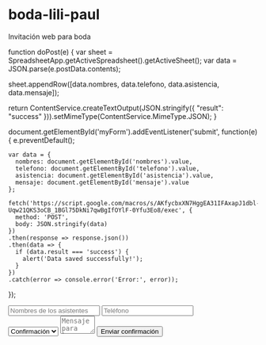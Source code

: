 # boda-lili-paul
Invitación web para boda

function doPost(e) {
  var sheet = SpreadsheetApp.getActiveSpreadsheet().getActiveSheet();
  var data = JSON.parse(e.postData.contents);
  
  sheet.appendRow([data.nombres, data.telefono, data.asistencia, data.mensaje]);
  
  return ContentService.createTextOutput(JSON.stringify({ "result": "success" })).setMimeType(ContentService.MimeType.JSON);
}


document.getElementById('myForm').addEventListener('submit', function(e) {
    e.preventDefault();
    
    var data = {
      nombres: document.getElementById('nombres').value,
      telefono: document.getElementById('telefono').value,
      asistencia: document.getElementById('asistencia').value,
      mensaje: document.getElementById('mensaje').value
    };
    
    fetch('https://script.google.com/macros/s/AKfycbxXN7HggEA31IFAxapJ1dbl-Uqw21QKS3oCB_1BGl75DkNi7qwBgIfOYlF-0Yfu3Eo8/exec', {
      method: 'POST',
      body: JSON.stringify(data)
    })
    .then(response => response.json())
    .then(data => {
      if (data.result === 'success') {
        alert('Data saved successfully!');
      }
    })
    .catch(error => console.error('Error:', error));
  });

  <form id="myForm" class="informacion__asistencia__formulario" action="#" method="POST">
                    <div class="asistencia__datos">
                        <input type="text" id="nombres" name="nombres" placeholder="Nombres de los asistentes">
                        <input type="tel" id="telefono" name="telefono" placeholder="Teléfono">
                    </div>
                    <select name="asistencia" id="asistencia">
                        <option value="" selected disabled>Confirmación</option>
                        <option value="si">Sí, allí estaré</option>
                        <option value="no">No</option>
                    </select>
                    <textarea id="mensaje" maxlength="300" cols="6" name="mensaje" placeholder="Mensaje para los novios"></textarea>
                    <input type="submit" value="Enviar confirmación">
                </form>
